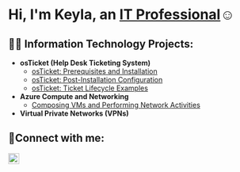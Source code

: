 <h1>Hi, I'm Keyla, an <a href="https://linkedin.com/in/keyla-mendez-67562826b/">IT Professional</a>☺</h1>

<h2>👨‍💻 Information Technology Projects:</h2>

- <b>osTicket (Help Desk Ticketing System)</b>
  - [osTicket: Prerequisites and Installation](https://github.com/Keyla-Mendez43/osTicket-Prerequisites-and-Installation)
  - [osTicket: Post-Installation Configuration](https://github.com/Keyla-Mendez43/osTicket-Post-Installation-Configuration)
  - [osTicket: Ticket Lifecycle Examples](https://github.com/Keyla-Mendez43/ticket-lifecycle)
- <b>Azure Compute and Networking</b>
  - [Composing VMs and Performing Network Activities](https://github.com/Keyla-Mendez43/Composing-VMs-and-Performing-Network-Activities)
- <b>Virtual Private Networks (VPNs)</b>

<h2>🤳Connect with me:</h2>

[<img align="left" alt="Josh | LinkedIn" width="22px" src="https://cdn.jsdelivr.net/npm/simple-icons@v3/icons/linkedin.svg" />][linkedin]

[linkedin]: https://linkedin.com/in/keyla-mendez-67562826b/
